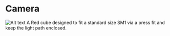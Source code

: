 # Camera
![Alt text](Render_Camera.png)
A Red cube designed to fit a standard size SM1 via a press fit and keep the light path enclosed.
